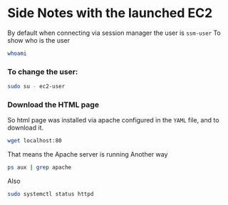 # Side Notes with the launched EC2

By default when connecting via session manager the user is `ssm-user`
To show who is the user
```bash
whoami
```
### To change the user:
```bash
sudo su - ec2-user
```
### Download the HTML page
So html page was installed via apache configured in the `YAML` file, and to download it.
```bash
wget localhost:80
```
That means the Apache server is running
Another way
```bash
ps aux | grep apache
```
Also 
```bash
sudo systemctl status httpd
```

